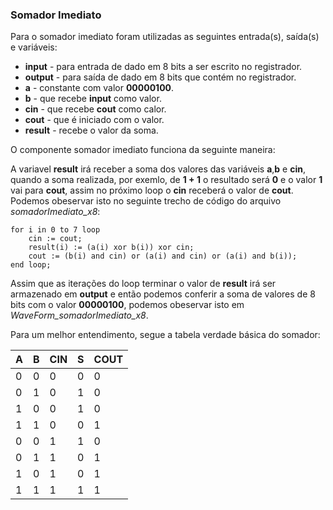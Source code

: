 ### Somador Imediato

Para o somador imediato foram utilizadas as seguintes entrada(s), saída(s) e variáveis:

* **input**   - para entrada de dado em 8 bits a ser escrito no registrador.
* **output**  - para saída de dado em 8 bits que contém no registrador.
* **a**       - constante com valor **00000100**.
* **b**       - que recebe **input** como valor.
* **cin**     - que recebe **cout** como calor.
* **cout**    - que é iniciado com o valor.
* **result**  - recebe o valor da soma.

O componente somador imediato funciona da seguinte maneira:

A variavel **result** irá receber a soma dos valores das variáveis **a**,**b** e **cin**, quando a soma realizada, por exemlo, de **1 + 1** o resultado será **0** e o valor **1** vai para **cout**, assim no próximo loop o **cin** receberá o valor de **cout**. Podemos obeservar isto no seguinte trecho de código do arquivo *somadorImediato_x8*:

```
for i in 0 to 7 loop
    cin := cout;
    result(i) := (a(i) xor b(i)) xor cin;
    cout := (b(i) and cin) or (a(i) and cin) or (a(i) and b(i));
end loop;
```

Assim que as iterações do loop terminar o valor de **result** irá ser armazenado em **output** e então podemos conferir a soma de valores de 8 bits com o valor **00000100**, podemos obeservar isto em *WaveForm_somadorImediato_x8*.

Para um melhor entendimento, segue a tabela verdade básica do somador:

A|B|CIN|S|COUT
-|-|---|-|----
0|0| 0 |0| 0
0|1| 0 |1| 0
1|0| 0 |1| 0
1|1| 0 |0| 1
0|0| 1 |1| 0
0|1| 1 |0| 1
1|0| 1 |0| 1
1|1| 1 |1| 1
